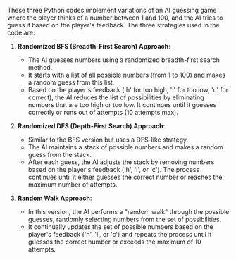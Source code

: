 These three Python codes implement variations of an AI guessing game where the player thinks of a number between 1 and 100, and the AI tries to guess it based on the player's feedback. The three strategies used in the code are:

1. **Randomized BFS (Breadth-First Search) Approach**:
   - The AI guesses numbers using a randomized breadth-first search method.
   - It starts with a list of all possible numbers (from 1 to 100) and makes a random guess from this list.
   - Based on the player's feedback ('h' for too high, 'l' for too low, 'c' for correct), the AI reduces the list of possibilities by eliminating numbers that are too high or too low. It continues until it guesses correctly or runs out of attempts (10 attempts max).

2. **Randomized DFS (Depth-First Search) Approach**:
   - Similar to the BFS version but uses a DFS-like strategy.
   - The AI maintains a stack of possible numbers and makes a random guess from the stack.
   - After each guess, the AI adjusts the stack by removing numbers based on the player's feedback ('h', 'l', or 'c'). The process continues until it either guesses the correct number or reaches the maximum number of attempts.

3. **Random Walk Approach**:
   - In this version, the AI performs a "random walk" through the possible guesses, randomly selecting numbers from the set of possibilities.
   - It continually updates the set of possible numbers based on the player's feedback ('h', 'l', or 'c') and repeats the process until it guesses the correct number or exceeds the maximum of 10 attempts.
